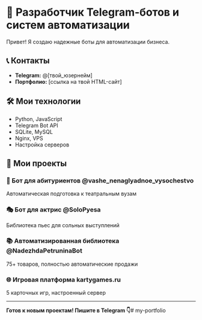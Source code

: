 # 🚀 Разработчик Telegram-ботов и систем автоматизации

Привет! Я создаю надежные боты для автоматизации бизнеса.

## 📞 Контакты
- **Telegram:** @[твой_юзернейм]
- **Портфолио:** [ссылка на твой HTML-сайт]

## 🛠️ Мои технологии
- Python, JavaScript
- Telegram Bot API 
- SQLite, MySQL
- Nginx, VPS
- Настройка серверов

## 💼 Мои проекты

### 🤖 Бот для абитуриентов @vashe_nenaglyadnoe_vysochestvo
Автоматическая подготовка к театральным вузам

### 🎭 Бот для актрис @SoloPyesa  
Библиотека пьес для сольных выступлений

### 📚 Автоматизированная библиотека @NadezhdaPetruninaBot
75+ товаров, полностью автоматические продажи

### 🌐 Игровая платформа kartygames.ru
5 карточных игр, настроенный сервер

---

**Готов к новым проектам! Пишите в Telegram 👇**# my-portfolio
